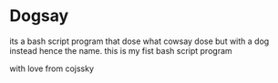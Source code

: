 # Dogsay
its a bash script program that dose what cowsay dose but with a dog instead hence the name.
 this is my fist bash script program

with love from cojssky
